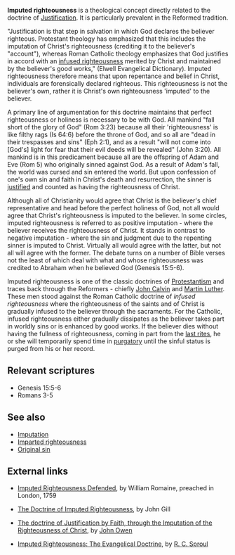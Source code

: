 **Imputed righteousness** is a theological concept directly related
to the doctrine of [Justification](Justification "Justification").
It is particularly prevalent in the Reformed tradition.

"Justification is that step in salvation in which God declares the
believer righteous. Protestant theology has emphasized that this
includes the imputation of Christ's righteousness (crediting it to
the believer's "account"), whereas Roman Catholic theology
emphasizes that God justifies in accord with an
[infused righteousness](Infused_righteousness "Infused righteousness")
merited by Christ and maintained by the believer's good works,"
(Elwell Evangelical Dictionary).
Imputed righteousness therefore means that upon repentance and
belief in Christ, individuals are forensically declared righteous.
This righteousness is not the believer's own, rather it is Christ's
own righteousness 'imputed' to the believer.

A primary line of argumentation for this doctrine maintains that
perfect righteousness or holiness is necessary to be with God. All
mankind "fall short of the glory of God" (Rom 3:23) because all
their 'righteousness' is like filthy rags (Is 64:6) before the
throne of God, and so all are "dead in their trespasses and sins"
(Eph 2:1), and as a result "will not come into [God's] light for
fear that their evil deeds will be revealed" (John 3:20). All
mankind is in this predicament because all are the offspring of
Adam and Eve (Rom 5) who originally sinned against God. As a result
of Adam's fall, the world was cursed and sin entered the world. But
upon confession of one's own sin and faith in Christ's death and
resurrection, the sinner is
[justified](Justification "Justification") and counted as having
the righteousness of Christ.

Although all of Christianity would agree that Christ is the
believer's chief representative and head before the perfect
holiness of God, not all would agree that Christ's righteousness is
imputed to the believer. In some circles, imputed righteousness is
referred to as positive imputation - where the believer receives
the righteousness of Christ. It stands in contrast to negative
imputation - where the sin and judgment due to the repenting sinner
is imputed to Christ. Virtually all would agree with the latter,
but not all will agree with the former. The debate turns on a
number of Bible verses not the least of which deal with what and
whose righteousness was credited to Abraham when he believed God
(Genesis 15:5-6).

Imputed righteousness is one of the classic doctrines of
[Protestantism](Protestantism "Protestantism") and traces back
through the Reformers - chiefly
[John Calvin](John_Calvin "John Calvin") and
[Martin Luther](Martin_Luther "Martin Luther"). These men stood
against the Roman Catholic doctrine of *infused righteousness*
where the righteousness of the saints and of Christ is gradually
infused to the believer through the sacraments. For the Catholic,
infused righteousness either gradually dissipates as the believer
takes part in worldly sins or is enhanced by good works. If the
believer dies without having the fullness of righteousness, coming
in part from the
[last rites](index.php?title=Last_rites&action=edit&redlink=1 "Last rites (page does not exist)"),
he or she will temporarily spend time in
[purgatory](Purgatory "Purgatory") until the sinful status is
purged from his or her record.

## Relevant scriptures

-   Genesis 15:5-6
-   Romans 3-5

## See also

-   [Imputation](Imputation "Imputation")
-   [Imparted righteousness](Imparted_righteousness "Imparted righteousness")
-   [Original sin](Original_sin "Original sin")

## External links

-   [Imputed Righteousness Defended](http://www.gospeldefense.com/romaine_impute.html),
    by William Romaine, preached in London, 1759

-   [The Doctrine of Imputed Righteousness](http://www.pbministries.org/books/gill/Sermons&Tracts/sermon_38.htm),
    by John Gill

-   [The doctrine of Justification by Faith, through the Imputation of the Righteousness of Christ](http://www.graciouscall.org/books/owen/justification/toc.html),
    by [John Owen](John_Owen "John Owen")

-   [Imputed Righteousness: The Evangelical Doctrine](http://www.mbrem.com/salvation/sproul2.htm),
    by [R. C. Sproul](R._C._Sproul "R. C. Sproul")



